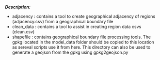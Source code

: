 ***Description:***
- adjacency : contains a tool to create geographical adjacency of regions (adjacency.csv) from a geographical boundary file
- clean_data : contains a tool to assist in creating region data csvs (clean.csv)
- shapefile : contains geographical boundary file processing tools. The gpkg located in the model_data folder should be copied to this location as sereval scripts use it from here. This directory can also be used to generate a geojson from the gpkg using gpkg2geojson.py